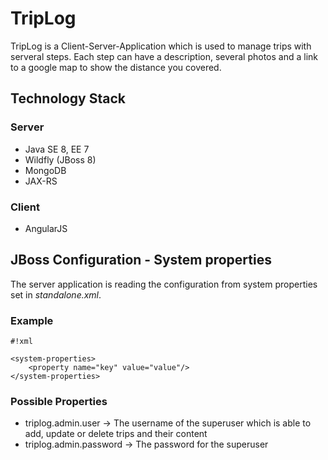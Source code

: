 # TripLog #

TripLog is a Client-Server-Application which is used to manage trips with serveral steps. Each step can have a description, several photos and a link to a google map to show the distance you covered.

## Technology Stack ##

### Server ###
* Java SE 8, EE 7
* Wildfly (JBoss 8)
* MongoDB
* JAX-RS

### Client ###
* AngularJS

## JBoss Configuration - System properties ##
The server application is reading the configuration from system properties set in *standalone.xml*.

### Example ###
```
#!xml

<system-properties>  
    <property name="key" value="value"/>  
</system-properties>  
```

### Possible Properties ###
* triplog.admin.user -> The username of the superuser which is able to add, update or delete trips and their content
* triplog.admin.password -> The password for the superuser